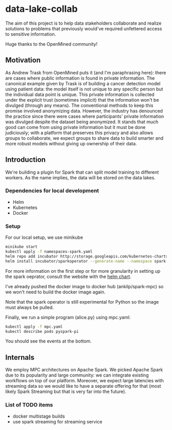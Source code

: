# data-lake-collab

The aim of this project is to help data stakeholders collaborate and realize solutions to problems that previously would've required unfettered access to sensitive information.

Huge thanks to the OpenMined community!

## Motivation

As Andrew Trask from OpenMined puts it (and I'm paraphrasing here): there are cases where public information is found in private information. The canonical example given by Trask is of building a cancer detection model using patient data: the model itself is not unique to any specific person but the individual data point is unique. This private information is collected under the explicit trust (sometimes implicit) that the information won't be divulged (through any means). The conventional methods to keep this promise involved anonymizing data. However, the industry has denounced the practice since there were cases where participants' private information was divulged despite the dataset being anonymized. It stands that much good can come from using private information but it must be done judiciously; with a platform that preserves this privacy and also allows groups to collaborate, we expect groups to share data to build smarter and more robust models without giving up ownership of their data. 

## Introduction

We're building a plugin for Spark that can split model training to different workers. As the name implies, the data will be stored on the data lakes.

### Dependencies for local development

* Helm
* Kubernetes
* Docker

### Setup
For our local setup, we use minikube

```sh
minikube start
kubectl apply -f namespaces-spark.yaml
helm repo add incubator http://storage.googleapis.com/kubernetes-charts-incubator
helm install incubator/sparkoperator --generate-name --namespace spark-operator --set sparkJobNamespace=default

```
For more information on the first step or for more granularity in setting up the spark oeprator, consult the website with the [helm chart](https://github.com/helm/charts/tree/master/incubator/sparkoperator).

I've already pushed the docker image to docker hub (ankilp/spark-mpc) so we won't need to build the docker image again.

Note that the spark operator is still experimental for Python so the image must always be pulled.

Finally, we run a simple program (alice.py) using mpc.yaml:

```sh
kubectl apply -f mpc.yaml
kubectl describe pods pyspark-pi 
```

You should see the events at the bottom.

## Internals

We employ MPC architectures on Apache Spark. We picked Apache Spark due to its popularity and large community: we can integrate existing workflows on top of our platform. Moreover, we expect large latencies with streaming data so we would like to have a separate offering for that (most likely Spark Streaming but that is very far into the future).




### List of TODO items

* docker multistage builds
* use spark streaming for streaming service

